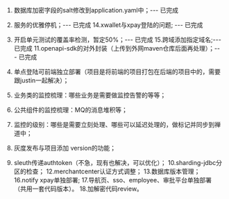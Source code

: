 1. 数据库加密字段的salt修改到application.yaml中；--- 已完成
7. 服务的优雅停机；--- 已完成
14.xwallet与xpay登陆的问题; --- 已完成
3. 开启单元测试的覆盖率检测，暂定50%；--- 已完成
15.跨域添加指定域名;--- 已完成
11.openapi-sdk的对外封装（上传到外网maven仓库后面再处理）；--- 已完成

2. 单点登陆可前端独立部署（项目是将前端的项目打包在后端的项目中的，需要跟justin一起解决）；
4. 业务类的监控梳理：哪些业务是需要做监控告警的等等；
5. 公共组件的监控梳理：MQ的消息堆积等；
6. 监控的级别：哪些是需要立刻处理、哪些可以延迟处理的，做标记并同步到禅道中；
8. 灰度发布与项目添加 version的功能；
9. sleuth传递authtoken（不急，现有也解决，可以优化）；
10.sharding-jdbc分区的检查；
12.merchantcenter认证方式调整；
13.数据库版本管理；
16.notify xpay单独部署;
17.导航页、sso、employee、审批平台单独部署（共用一套代码版本）。
18.加解密代码review。

